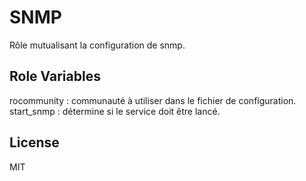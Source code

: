 SNMP
=========

Rôle mutualisant la configuration de snmp. 

Role Variables
--------------

rocommunity : communauté à utiliser dans le fichier de configuration.
start_snmp : détermine si le service doit être lancé.

License
-------

MIT
